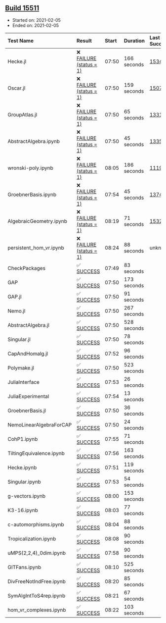 ## [Build 15511](https://oscarci.mathematik.uni-kl.de/job/oscar/15511/)

* Started on: 2021-02-05
* Ended on: 2021-02-05

| Test Name    | Result | Start | Duration | Last Success | First Failure |
|:-------------|:-------|:------|:---------|:-------------|:--------------|
| Hecke.jl | ❌ [FAILURE (status = 1)](https://oscarci.mathematik.uni-kl.de/job/oscar/15511/artifact/logs/build-15511/Hecke.jl.log) | 07:50 | 166 seconds | [15344](https://oscarci.mathematik.uni-kl.de/job/oscar/15344/) | [15348](https://oscarci.mathematik.uni-kl.de/job/oscar/15348/) |
| Oscar.jl | ❌ [FAILURE (status = 1)](https://oscarci.mathematik.uni-kl.de/job/oscar/15511/artifact/logs/build-15511/Oscar.jl.log) | 07:50 | 159 seconds | [15079](https://oscarci.mathematik.uni-kl.de/job/oscar/15079/) | [15080](https://oscarci.mathematik.uni-kl.de/job/oscar/15080/) |
| GroupAtlas.jl | ❌ [FAILURE (status = 1)](https://oscarci.mathematik.uni-kl.de/job/oscar/15511/artifact/logs/build-15511/GroupAtlas.jl.log) | 07:50 | 65 seconds | [13311](https://oscarci.mathematik.uni-kl.de/job/oscar/13311/) | [13312](https://oscarci.mathematik.uni-kl.de/job/oscar/13312/) |
| AbstractAlgebra.ipynb | ❌ [FAILURE (status = 1)](https://oscarci.mathematik.uni-kl.de/job/oscar/15511/artifact/logs/build-15511/AbstractAlgebra.ipynb.log) | 07:50 | 45 seconds | [13355](https://oscarci.mathematik.uni-kl.de/job/oscar/13355/) | [13356](https://oscarci.mathematik.uni-kl.de/job/oscar/13356/) |
| wronski-poly.ipynb | ❌ [FAILURE (status = 1)](https://oscarci.mathematik.uni-kl.de/job/oscar/15511/artifact/logs/build-15511/wronski-poly.ipynb.log) | 08:05 | 186 seconds | [11192](https://oscarci.mathematik.uni-kl.de/job/oscar/11192/) | [11193](https://oscarci.mathematik.uni-kl.de/job/oscar/11193/) |
| GroebnerBasis.ipynb | ❌ [FAILURE (status = 1)](https://oscarci.mathematik.uni-kl.de/job/oscar/15511/artifact/logs/build-15511/GroebnerBasis.ipynb.log) | 07:54 | 45 seconds | [13748](https://oscarci.mathematik.uni-kl.de/job/oscar/13748/) | [13749](https://oscarci.mathematik.uni-kl.de/job/oscar/13749/) |
| AlgebraicGeometry.ipynb | ❌ [FAILURE (status = 1)](https://oscarci.mathematik.uni-kl.de/job/oscar/15511/artifact/logs/build-15511/AlgebraicGeometry.ipynb.log) | 08:19 | 71 seconds | [15322](https://oscarci.mathematik.uni-kl.de/job/oscar/15322/) | [15323](https://oscarci.mathematik.uni-kl.de/job/oscar/15323/) |
| persistent_hom_vr.ipynb | ❌ [FAILURE (status = 1)](https://oscarci.mathematik.uni-kl.de/job/oscar/15511/artifact/logs/build-15511/persistent_hom_vr.ipynb.log) | 08:24 | 88 seconds | unknown | unknown |
| CheckPackages | ✅ [SUCCESS](https://oscarci.mathematik.uni-kl.de/job/oscar/15511/artifact/logs/build-15511/CheckPackages.log) | 07:49 | 83 seconds |  |  |
| GAP | ✅ [SUCCESS](https://oscarci.mathematik.uni-kl.de/job/oscar/15511/artifact/logs/build-15511/GAP.log) | 07:50 | 173 seconds |  |  |
| GAP.jl | ✅ [SUCCESS](https://oscarci.mathematik.uni-kl.de/job/oscar/15511/artifact/logs/build-15511/GAP.jl.log) | 07:50 | 91 seconds |  |  |
| Nemo.jl | ✅ [SUCCESS](https://oscarci.mathematik.uni-kl.de/job/oscar/15511/artifact/logs/build-15511/Nemo.jl.log) | 07:50 | 267 seconds |  |  |
| AbstractAlgebra.jl | ✅ [SUCCESS](https://oscarci.mathematik.uni-kl.de/job/oscar/15511/artifact/logs/build-15511/AbstractAlgebra.jl.log) | 07:50 | 528 seconds |  |  |
| Singular.jl | ✅ [SUCCESS](https://oscarci.mathematik.uni-kl.de/job/oscar/15511/artifact/logs/build-15511/Singular.jl.log) | 07:50 | 78 seconds |  |  |
| CapAndHomalg.jl | ✅ [SUCCESS](https://oscarci.mathematik.uni-kl.de/job/oscar/15511/artifact/logs/build-15511/CapAndHomalg.jl.log) | 07:52 | 96 seconds |  |  |
| Polymake.jl | ✅ [SUCCESS](https://oscarci.mathematik.uni-kl.de/job/oscar/15511/artifact/logs/build-15511/Polymake.jl.log) | 07:50 | 523 seconds |  |  |
| JuliaInterface | ✅ [SUCCESS](https://oscarci.mathematik.uni-kl.de/job/oscar/15511/artifact/logs/build-15511/JuliaInterface.log) | 07:53 | 26 seconds |  |  |
| JuliaExperimental | ✅ [SUCCESS](https://oscarci.mathematik.uni-kl.de/job/oscar/15511/artifact/logs/build-15511/JuliaExperimental.log) | 07:54 | 13 seconds |  |  |
| GroebnerBasis.jl | ✅ [SUCCESS](https://oscarci.mathematik.uni-kl.de/job/oscar/15511/artifact/logs/build-15511/GroebnerBasis.jl.log) | 07:50 | 36 seconds |  |  |
| NemoLinearAlgebraForCAP | ✅ [SUCCESS](https://oscarci.mathematik.uni-kl.de/job/oscar/15511/artifact/logs/build-15511/NemoLinearAlgebraForCAP.log) | 07:50 | 24 seconds |  |  |
| CohP1.ipynb | ✅ [SUCCESS](https://oscarci.mathematik.uni-kl.de/job/oscar/15511/artifact/logs/build-15511/CohP1.ipynb.log) | 07:55 | 71 seconds |  |  |
| TiltingEquivalence.ipynb | ✅ [SUCCESS](https://oscarci.mathematik.uni-kl.de/job/oscar/15511/artifact/logs/build-15511/TiltingEquivalence.ipynb.log) | 07:56 | 163 seconds |  |  |
| Hecke.ipynb | ✅ [SUCCESS](https://oscarci.mathematik.uni-kl.de/job/oscar/15511/artifact/logs/build-15511/Hecke.ipynb.log) | 07:51 | 119 seconds |  |  |
| Singular.ipynb | ✅ [SUCCESS](https://oscarci.mathematik.uni-kl.de/job/oscar/15511/artifact/logs/build-15511/Singular.ipynb.log) | 07:53 | 54 seconds |  |  |
| g-vectors.ipynb | ✅ [SUCCESS](https://oscarci.mathematik.uni-kl.de/job/oscar/15511/artifact/logs/build-15511/g-vectors.ipynb.log) | 08:00 | 153 seconds |  |  |
| K3-16.ipynb | ✅ [SUCCESS](https://oscarci.mathematik.uni-kl.de/job/oscar/15511/artifact/logs/build-15511/K3-16.ipynb.log) | 08:03 | 77 seconds |  |  |
| c-automorphisms.ipynb | ✅ [SUCCESS](https://oscarci.mathematik.uni-kl.de/job/oscar/15511/artifact/logs/build-15511/c-automorphisms.ipynb.log) | 08:04 | 88 seconds |  |  |
| Tropicalization.ipynb | ✅ [SUCCESS](https://oscarci.mathematik.uni-kl.de/job/oscar/15511/artifact/logs/build-15511/Tropicalization.ipynb.log) | 08:08 | 90 seconds |  |  |
| uMPS(2,2,4)_0dim.ipynb | ✅ [SUCCESS](https://oscarci.mathematik.uni-kl.de/job/oscar/15511/artifact/logs/build-15511/uMPS-2-2-4-_0dim.ipynb.log) | 07:58 | 90 seconds |  |  |
| GITFans.ipynb | ✅ [SUCCESS](https://oscarci.mathematik.uni-kl.de/job/oscar/15511/artifact/logs/build-15511/GITFans.ipynb.log) | 08:10 | 525 seconds |  |  |
| DivFreeNotIndFree.ipynb | ✅ [SUCCESS](https://oscarci.mathematik.uni-kl.de/job/oscar/15511/artifact/logs/build-15511/DivFreeNotIndFree.ipynb.log) | 08:20 | 85 seconds |  |  |
| SymAlgIntToS4rep.ipynb | ✅ [SUCCESS](https://oscarci.mathematik.uni-kl.de/job/oscar/15511/artifact/logs/build-15511/SymAlgIntToS4rep.ipynb.log) | 08:21 | 67 seconds |  |  |
| hom_vr_complexes.ipynb | ✅ [SUCCESS](https://oscarci.mathematik.uni-kl.de/job/oscar/15511/artifact/logs/build-15511/hom_vr_complexes.ipynb.log) | 08:22 | 103 seconds |  |  |
